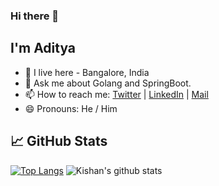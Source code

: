 ### Hi there 👋

## I'm Aditya
- 🏡 I live here - Bangalore, India
- 💬 Ask me about Golang and SpringBoot.
- 📫 How to reach me: [Twitter](https://twitter.com/Adityajha1207) | [LinkedIn](https://www.linkedin.com/in/adityajha61/) | [Mail](mailto:adityajha15052@gmail.com)
- 😄 Pronouns: He / Him


## &#x1f4c8; GitHub Stats

[![Top Langs](https://github-readme-stats.vercel.app/api/top-langs/?username=adityajha61&theme=algolia&&layout=compact&langs_count=5)](https://github.com/anuraghazra/github-readme-stats)
![Kishan's github stats](https://github-readme-stats.vercel.app/api?username=adityajha61&theme=algolia)
